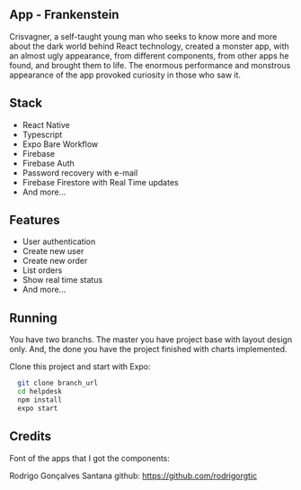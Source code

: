 ## App - Frankenstein

  Crisvagner, a self-taught young man who seeks to know more and more about the dark world behind React technology, created a monster app, with an almost ugly appearance, from different components, from other apps he found, and brought them to life. The enormous performance and monstrous appearance of the app provoked curiosity in those who saw it.

## Stack

- React Native
- Typescript
- Expo Bare Workflow
- Firebase
- Firebase Auth
- Password recovery with e-mail
- Firebase Firestore with Real Time updates
- And more...

## Features

- User authentication
- Create new user
- Create new order
- List orders
- Show real time status
- And more...

## Running

You have two branchs. The master you have project base with layout design only. And, the done you have the project finished with charts implemented.

Clone this project and start with Expo:

```bash
  git clone branch_url
  cd helpdesk
  npm install
  expo start
```

## Credits

Font of the apps that I got the components:

Rodrigo Gonçalves Santana
github: <https://github.com/rodrigorgtic>
